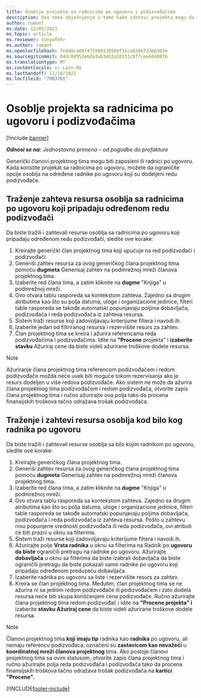 ```yaml
---
title: Osoblje projekta sa radnicima po ugovoru i podizvođačima
description: Ova tema objašnjenja o tome kako zahtevi projekta mogu da se koriste pomoću radnika po ugovoru ili kapaciteta podizvođačima u korporaciji Microsoft Dynamics 365 Project Operations.
author: rumant
ms.date: 12/03/2021
ms.topic: article
ms.reviewer: tonyafehr
ms.author: rumant
ms.openlocfilehash: 7e9a0ca08f472999138589f31ca820b733b6303e
ms.sourcegitcommit: 04dc8d952e6da3ab3eb2a20131c6f7cee6040876
ms.translationtype: MT
ms.contentlocale: sr-Latn-RS
ms.lasthandoff: 12/10/2021
ms.locfileid: "7903761"
---
```

# <a name="staffing-a-project-with-contract-workers-and-subcontracted-capacity"></a>Osoblje projekta sa radnicima po ugovoru i podizvođačima

[!include [banner](../../includes/dataverse-preview.md)]

_**Odnosi se na:** Jednostavna primena – od pogodbe do profakture_

Generički članovi projektnog tima mogu biti zaposleni ili radnici po ugovoru. Kada koristite projekat sa radnicima po ugovoru, možete da ograničite opcije osoblja na određene radnike po ugovoru koji su dodeljeni redu podizvođače. 

## <a name="search-for-staff-resource-requirements-with-contract-workers-that-belong-to-a-specific-subcontract-line"></a>Traženje zahteva resursa osoblja sa radnicima po ugovoru koji pripadaju određenom redu podizvođači

Da biste tražili i zahtevali resurse osoblja sa radnicima po ugovoru koji pripadaju određenom redu podizvođači, sledite ove korake:

1. Kreirajte generički član projektnog tima koji upućuje na red podizvođači i podizvođači.
2. Generiši zahtev resursa za ovog generičkog člana projektnog tima pomoću **dugmeta** Generisaj zahtev na podmrežnoj mreži članova projektnog tima.
3. Izaberite red člana tima, a zatim kliknite na **dugme** "Knjiga" u podmrežnoj mreži. 
4. Ovo otvara tablu rasporeda sa kontekstom zahteva. Zajedno sa drugim atributima kao što su polja datuma, uloge i organizacione jedinice, filteri table rasporeda se takođe automatski popunjavaju poljima dobavljača, podizvođača i reda podizvođača iz zahteva resursa.
5. Sistem traži resurse koji zadovoljavaju kriterijume filtera i navodi ih. 
6. Izaberite jedan od filtriranog resursa i rezervišite resurs za zahtev. 
7. Član projektnog tima se kreira i ažurira referencama reda podizvođačima i podizvođačima. Idite na **"Procene** projekta" i **izaberite stavku** Ažuriraj cene da biste videli ažurirane troškove dodele resursa. 

> [!NOTE]
> Ažuriranje člana projektnog tima referencom podizvođačem i redom podizvođače možda neće uvek biti moguće tokom rezervisanja ako je resurs dodeljen u više redova podizvođače. Ako sistem ne može da ažurira člana projektnog tima podizvođačom i redom podizvođača, otvorite zapis člana projektnog tima i ručno ažurirajte ova polja tako da procena finansijskih troškova tačno odražava trošak podizvođača.

## <a name="search-for-and-staff-resource-requirements-with-any-contract-worker"></a>Traženje i zahtevi resursa osoblja kod bilo kog radnika po ugovoru

Da biste tražili i zahtevali resurse osoblja sa bilo kojim radnikom po ugovoru, sledite ove korake:

1. Kreirajte generičkog člana projektnog tima.
2. Generiši zahtev resursa za ovog generičkog člana projektnog tima pomoću **dugmeta** Generisaj zahtev na podmrežnoj mreži članova projektnog tima.
3. Izaberite red člana tima, a zatim kliknite na **dugme** "Knjiga" u podmrežnoj mreži. 
4. Ovo otvara tablu rasporeda sa kontekstom zahteva. Zajedno sa drugim atributima kao što su polja datuma, uloge i organizacione jedinice, filteri table rasporeda se takođe automatski popunjavaju poljima dobavljača, podizvođača i reda podizvođača iz zahteva resursa. Pošto u zahtevu nisu popunjene vrednosti podizvođača ili reda podizvođača, ovi atributi će biti prazni u oknu sa filterima.
5. Sistem traži resurse koji zadovoljavaju kriterijume filtera i navodi ih.
6. Ažurirajte polje **Vrsta radnika** u oknu sa filterima na Radnik po **ugovoru da biste** ograničili pretragu na radnike po ugovoru. Ažurirajte **dobavljača** u oknu sa filterima da biste izabrali dobavljača da biste ograničili pretragu da biste pokazali samo radnike po ugovoru koji pripadaju određenom preduzeću dobavljača.
7. Izaberite radnika po ugovoru sa liste i rezervišite resurs za zahtev.
8. Kreira se član projektnog tima. Međutim, član projektnog tima se ne ažurira ni sa jednim redom podizvođače ili podizvođačem i zato dodela resursa neće biti skupa korišćenjem cena podizvođače. Ručno ažurirajte člana projektnog tima redom podizvođač i idite na **"Procene projekta" i** izaberite **stavku Ažuriraj cene** da biste videli ažurirane troškove dodele resursa.

> [!NOTE]
> Članovi projektnog tima **koji imaju tip** radnika kao **radnika** po ugovoru, ali nemaju referencu podizvođaca, označeni su **zastavicom kao nevažeći** u **koordinatnoj mreži članova projektnog** tima. Ako postoje članovi projektnog tima sa ovim statusom, otvorite zapis člana projektnog tima i ručno ažurirajte polja reda podizvođača i podizvođača tako da procena finansijskih troškova tačno odražava trošak podizvođača na **kartici "Procene".** 


[!INCLUDE[footer-include](../../includes/footer-banner.md)]
